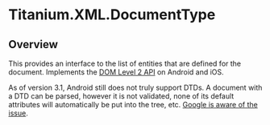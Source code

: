 # Titanium.XML.DocumentType

<TypeHeader/>

## Overview

This provides an interface to the list of entities that are defined for the document. Implements the
[DOM Level 2 API](https://www.w3.org/TR/DOM-Level-2-Core/core.html#ID-412266927) on Android and iOS.

As of version 3.1, Android still does not truly support DTDs.  A document with a DTD can be
parsed, however it is not validated, none of its default attributes will automatically be put
into the tree, etc.  [Google is aware of the issue](http://code.google.com/p/android/issues/detail?id=7395).

<ApiDocs/>
